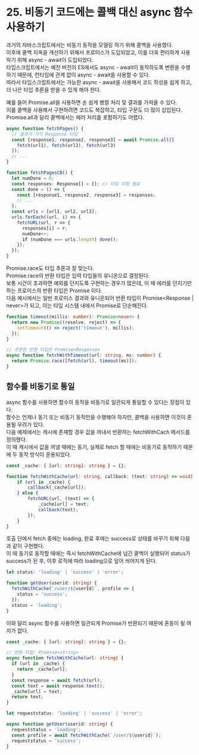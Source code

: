 # 25. 비동기 코드에는 콜백 대신 async 함수 사용하기

과거의 자바스크립트에서는 비동기 동작을 모델링 하기 위해 콜백을 사용했다.  
이후에 콜백 지옥을 개선하기 위해서 프로미스가 도입되었고, 이를 더욱 편리하게 사용하기 위해 async - await이 도입되었다.  
타입스크립트에서는 예전 버전의 ES에서도 async - await이 동작하도록 변환을 수행하기 때문에, 런타임에 관계 없이 async - await을 사용할 수 있다.  
따라서 타입스크립트에서는 가능한 async - await을 사용해서 코드 작성을 쉽게 하고, 더 나은 타입 추론을 받을 수 있게 해야 한다.

예를 들어 Promise.all을 사용하면 손 쉽게 병렬 처리 및 결과를 가져올 수 있다.  
이를 콜백을 사용해서 구현하려면 코드도 복잡하고, 타입 구문도 더 많이 삽입된다.  
Promise.all과 달리 콜백에서는 에러 처리를 포함하기도 어렵다.

```ts
async function fetchPages() {
  // 결과가 각각 Response 타입
  const [response1, response2, response3] = await Promise.all([
    fetch(url1), fetch(url2), fetch(url3)
  ]);
  // ...
}

function fetchPagesCB() {
  let numDone = 0;
  const responses: Response[] = []; // 타입 지정 필요
  const done = () => {
    const [response1, response2, response3] = responses;
    // ...
  };
  const urls = [url1, url2, url3];
  urls.forEach((url, i) => {
    fetchURL(url, r => {
      responses[i] = r;
      numDone++;
      if (numDone === urls.length) done();
    });
  });
}
```

Promise.race도 타입 추론과 잘 맞는다.  
Promise.race의 반환 타입은 입력 타입들의 유니온으로 결정된다.  
보통 시간이 초과하면 예외를 던지도록 구현하는 경우가 많은데, 이 때 에러를 던지기만 하는 프로미스의 반환 타입은 Promise<never> 이다.  
다음 예시에서는 일반 프로미스 결과와 유니온되어 반환 타입이 Promise<Response | never>가 되고, 이는 타입 시스템 내에서 Promise<Response>로 단순해진다.

```ts
function timeout(millis: number): Promise<never> {
  return new Promise((resolve, reject) => {
    setTimeout(() => reject('timeout'), millis);
  });
}

// 추론된 반환 타입은 Promise<Response>
async function fetchWithTimeout(url: string, ms: number) {
  return Promise.race([fetch(url), timeout(ms)]);
}
```

## 함수를 비동기로 통일

async 함수를 사용하면 함수의 동작을 비동기로 일관되게 통일할 수 있다는 장점이 있다.  
함수는 언제나 동기 또는 비동기 동작만을 수행해야 하지만, 콜백을 사용하면 이것이 혼용될 우려가 있다.  
다음 예제에서는 캐시에 존재할 경우 값을 꺼내서 반환하는 fetchWithCach 메서드를 정의했다.  
이 때 캐시에서 값을 꺼낼 때에는 동기, 실제로 fetch 할 때에는 비동기로 동작하기 때문에 두 동작 방식이 혼용되었다.

```ts
const _cache: { [url: string]: string } = {};

function fetchWithCache(url: string, callback: (text: string) => void) {
    if (url in _cache) {
        callback(_cache[url]);
    } else {
        fetchURL(url, (text) => {
            _cache[url] = text;
            callback(text);
        });
    }
}
```

호출 단에서 fetch 중에는 loading, 완료 후에는 success로 상태를 바꾸기 위해 다음과 같이 구현했다.  
이 때 동기로 동작할 때에는 즉시 fetchWithCache에 넘긴 콜백이 실행되어 status가 success가 된 후, 이후 로직에 따라 loading으로 덮어 씌어지게 된다.

```ts
let status: 'loading' | 'success' | 'error';

function getUser(userid: string) {
  fetchWithCache(`/user/${userId}`, profile => {
    status = 'success';
  });
  status = 'loading';
}
```

이와 달리 async 함수를 사용하면 일관되게 Promise가 반환되기 때문에 혼동이 될 여지가 없다.

```ts
const _cache: { [url: string]: string } = {};

// 반환 타입: Promise<string>
async function fetchWithCache(url: string) {
  if (url in _cache) {
    return _cache[url];
  }
  const response = await fetch(url);
  const text = await response.text();
  _cache[url] = text;
  return text;
}

let requeststatus: 'loading' | 'success' | 'error';

async function getUser(userid: string) {
  requeststatus = 'loading';
  const profile = await fetchWithCache(`/user/${userid}`);
  requeststatus = 'success';
}
```







